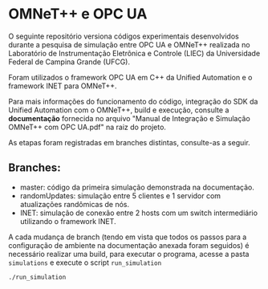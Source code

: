 # OMNeT++ e OPC UA
O seguinte repositório versiona códigos experimentais desenvolvidos durante a pesquisa de simulação entre OPC UA e OMNeT++ realizada no Laboratório de Instrumentação Eletrônica e Controle (LIEC) da Universidade Federal de Campina Grande (UFCG).

Foram utilizados o framework OPC UA em C++ da Unified Automation e o framework INET para OMNeT++.

Para mais informações do funcionamento do código, integração do SDK da Unified Automation com o OMNeT++, build e execução, consulte a **documentação** fornecida no arquivo "Manual de Integração e Simulação OMNeT++ com OPC UA.pdf" na raiz do projeto.

As etapas foram registradas em branches distintas, consulte-as a seguir.

## Branches:
- master: código da primeira simulação demonstrada na documentação.
- randomUpdates: simulação entre 5 clientes e 1 servidor com atualizações randômicas de nós.
- INET: simulação de conexão entre 2 hosts com um switch intermediário utilizando o framework INET.

A cada mudança de branch (tendo em vista que todos os passos para a configuração de ambiente na documentação anexada foram seguidos) é necessário realizar uma build, para executar o programa, acesse a pasta `simulations` e execute o script `run_simulation`

    ./run_simulation
